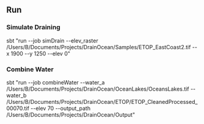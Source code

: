 
## Run


### Simulate Draining

sbt "run --job simDrain --elev_raster /Users/B/Documents/Projects/DrainOcean/Samples/ETOP_EastCoast2.tif --x 1900 --y 1250 --elev 0"


### Combine Water

sbt "run --job combineWater --water_a /Users/B/Documents/Projects/DrainOcean/OceanLakes/OceansLakes.tif --water_b /Users/B/Documents/Projects/DrainOcean/ETOP/ETOP_CleanedProcessed_00070.tif --elev 70 --output_path /Users/B/Documents/Projects/DrainOcean/Output"


